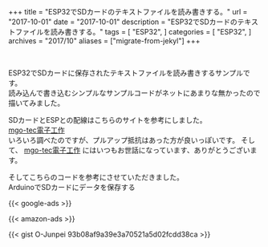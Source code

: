 +++
title = "ESP32でSDカードのテキストファイルを読み書きする。"
url = "2017-10-01"
date = "2017-10-01"
description = "ESP32でSDカードのテキストファイルを読み書きする。"
tags = [
    "ESP32",
]
categories = [
    "ESP32",
]
archives = "2017/10"
aliases = ["migrate-from-jekyl"]
+++

<br>

ESP32でSDカードに保存されたテキストファイルを読み書きするサンプルです。  
読み込んで書き込むシンプルなサンプルコードがネットにあまりな無かったので描いてみました。  

SDカードとESPとの配線はこちらのサイトを参考にしました。  
[mgo-tec電子工作](https://www.mgo-tec.com/blog-entry-esp32-wroom-micro-sdhc-01.html)  
いろいろ調べたのですが、プルアップ抵抗はあった方が良いっぽいです。
そして、 [mgo-tec電子工作](https://www.mgo-tec.com/blog-entry-esp32-wroom-micro-sdhc-01.html) にはいつもお世話になっています、ありがとうございます。  

そしてこちらのコードを参考にさせていただきました。  
ArduinoでSDカードにデータを保存する  

<!-- Google Ads -->
{{< google-ads >}}

<!-- Amazon Ads -->
{{< amazon-ads >}}

{{< gist O-Junpei 93b08af9a39e3a70521a5d02fcdd38ca >}}
